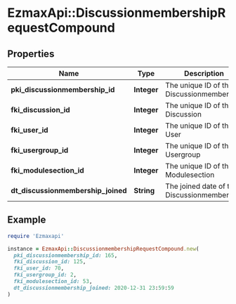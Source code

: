 # EzmaxApi::DiscussionmembershipRequestCompound

## Properties

| Name | Type | Description | Notes |
| ---- | ---- | ----------- | ----- |
| **pki_discussionmembership_id** | **Integer** | The unique ID of the Discussionmembership | [optional] |
| **fki_discussion_id** | **Integer** | The unique ID of the Discussion |  |
| **fki_user_id** | **Integer** | The unique ID of the User | [optional] |
| **fki_usergroup_id** | **Integer** | The unique ID of the Usergroup | [optional] |
| **fki_modulesection_id** | **Integer** | The unique ID of the Modulesection | [optional] |
| **dt_discussionmembership_joined** | **String** | The joined date of the Discussionmembership |  |

## Example

```ruby
require 'Ezmaxapi'

instance = EzmaxApi::DiscussionmembershipRequestCompound.new(
  pki_discussionmembership_id: 165,
  fki_discussion_id: 125,
  fki_user_id: 70,
  fki_usergroup_id: 2,
  fki_modulesection_id: 53,
  dt_discussionmembership_joined: 2020-12-31 23:59:59
)
```

